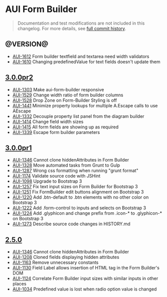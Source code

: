 # AUI Form Builder

> Documentation and test modifications are not included in this changelog. For more details, see [full commit history](https://github.com/liferay/alloy-ui/commits/master/src/aui-form-builder).

## @VERSION@

* [AUI-1612](https://issues.liferay.com/browse/AUI-1612) Form builder textfield and textarea need width validators
* [AUI-1610](https://issues.liferay.com/browse/AUI-1610) Changing predefinedValue for text fields doesn't update them

## [3.0.0pr2](https://github.com/liferay/alloy-ui/releases/tag/3.0.0pr2)

* [AUI-1303](https://issues.liferay.com/browse/AUI-1303) Make aui-form-builder responsive
* [AUI-1529](https://issues.liferay.com/browse/AUI-1529) Change width ratio of form builder columns
* [AUI-1528](https://issues.liferay.com/browse/AUI-1528) Drop Zone on Form-Builder Styling is off
* [AUI-1441](https://issues.liferay.com/browse/AUI-1441) Minimize property lookups for multiple A.Escape calls to use AEscape
* [AUI-1332](https://issues.liferay.com/browse/AUI-1332) Decouple property list panel from the diagram builder
* [AUI-1414](https://issues.liferay.com/browse/AUI-1414) Change field width sizes
* [AUI-1415](https://issues.liferay.com/browse/AUI-1415) All form fields are showing up as required
* [AUI-1339](https://issues.liferay.com/browse/AUI-1339) Escape form builder parameters

## [3.0.0pr1](https://github.com/liferay/alloy-ui/releases/tag/3.0.0pr1)

* [AUI-1346](https://issues.liferay.com/browse/AUI-1346) Cannot clone hiddenAttributes in Form Builder
* [AUI-1328](https://issues.liferay.com/browse/AUI-1328) Move automated tasks from Grunt to Gulp
* [AUI-1287](https://issues.liferay.com/browse/AUI-1287) Wrong css formatting when running "grunt format"
* [AUI-1174](https://issues.liferay.com/browse/AUI-1174) Validate source code with JSHint
* [AUI-1098](https://issues.liferay.com/browse/AUI-1098) Upgrade to Bootstrap 3
* [AUI-1257](https://issues.liferay.com/browse/AUI-1257) Fix text input sizes on Form Builder for Bootstrap 3
* [AUI-1251](https://issues.liferay.com/browse/AUI-1251) Fix FormBuilder edit buttons alignment on Bootstrap 3
* [AUI-1220](https://issues.liferay.com/browse/AUI-1220) Add .btn-default to .btn elements with no other color on Bootstrap 3
* [AUI-1222](https://issues.liferay.com/browse/AUI-1222) Add .form-control to inputs and selects on Bootstrap 3
* [AUI-1224](https://issues.liferay.com/browse/AUI-1224) Add .glyphicon and change prefix from .icon-* to .glyphicon-* on Bootstrap 3
* [AUI-1273](https://issues.liferay.com/browse/AUI-1273) Describe source code changes in HISTORY.md

## [2.5.0](https://github.com/liferay/alloy-ui/releases/tag/2.5.0)

* [AUI-1346](https://issues.liferay.com/browse/AUI-1346) Cannot clone hiddenAttributes in Form Builder
* [AUI-1208](https://issues.liferay.com/browse/AUI-1208) Cloned fields displaying hidden attributes
* [AUI-1163](https://issues.liferay.com/browse/AUI-1163) Remove unnecessary constants
* [AUI-1130](https://issues.liferay.com/browse/AUI-1130) Field Label allows insertion of HTML tag in the Form Builder's DOM
* [AUI-1124](https://issues.liferay.com/browse/AUI-1124) Correlate Form Builder input sizes with similar inputs in other places
* [AUI-1034](https://issues.liferay.com/browse/AUI-1034) Predefined value is lost when radio option value is changed